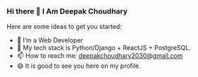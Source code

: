 ### Hi there 👋 I Am Deepak Choudhary

Here are some ideas to get you started:

- 🔭 I’m a Web Developer 
- 🌱 My tech stack is Python/Django + ReactJS + PostgreSQL.
- 📫 How to reach me: deepakchoudhary2030@gmail.com
- 😄 It is good to see you here on my profile.
